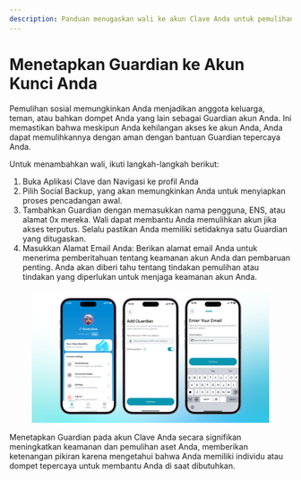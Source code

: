 ```yaml
---
description: Panduan menugaskan wali ke akun Clave Anda untuk pemulihan sosial.
---
```


# Menetapkan Guardian ke Akun Kunci Anda

Pemulihan sosial memungkinkan Anda menjadikan anggota keluarga, teman, atau bahkan dompet Anda yang lain sebagai Guardian akun Anda. Ini memastikan bahwa meskipun Anda kehilangan akses ke akun Anda, Anda dapat memulihkannya dengan aman dengan bantuan Guardian tepercaya Anda.

Untuk menambahkan wali, ikuti langkah-langkah berikut:

1. Buka Aplikasi Clave dan Navigasi ke profil Anda
2. Pilih Social Backup, yang akan memungkinkan Anda untuk menyiapkan proses pencadangan awal.
3. Tambahkan Guardian dengan memasukkan nama pengguna, ENS, atau alamat 0x mereka. Wali dapat membantu Anda memulihkan akun jika akses terputus. Selalu pastikan Anda memiliki setidaknya satu Guardian yang ditugaskan.
4. Masukkan Alamat Email Anda: Berikan alamat email Anda untuk menerima pemberitahuan tentang keamanan akun Anda dan pembaruan penting. Anda akan diberi tahu tentang tindakan pemulihan atau tindakan yang diperlukan untuk menjaga keamanan akun Anda.

<figure><img src="../../.gitbook/assets/image (9).png" alt=""><figcaption></figcaption></figure>

Menetapkan Guardian pada akun Clave Anda secara signifikan meningkatkan keamanan dan pemulihan aset Anda, memberikan ketenangan pikiran karena mengetahui bahwa Anda memiliki individu atau dompet tepercaya untuk membantu Anda di saat dibutuhkan.
